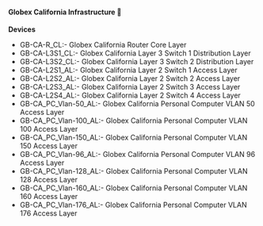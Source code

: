 #### Globex California Infrastructure 📱

**Devices**

- GB-CA-R_CL:- Globex California Router Core Layer
- GB-CA-L3S1_CL:- Globex California Layer 3 Switch 1 Distribution Layer
- GB-CA-L3S2_CL:- Globex California Layer 3 Switch 2 Distribution Layer
- GB-CA-L2S1_AL:- Globex California Layer 2 Switch 1 Access Layer
- GB-CA-L2S2_AL:- Globex California Layer 2 Switch 2 Access Layer
- GB-CA-L2S3_AL:- Globex California Layer 2 Switch 3 Access Layer
- GB-CA-L2S4_AL:- Globex California Layer 2 Switch 4 Access Layer
- GB-CA_PC_Vlan-50_AL:- Globex California Personal Computer VLAN 50 Access Layer
- GB-CA_PC_Vlan-100_AL:- Globex California Personal Computer VLAN 100 Access Layer
- GB-CA_PC_Vlan-150_AL:- Globex California Personal Computer VLAN 150 Access Layer
- GB-CA_PC_Vlan-96_AL:- Globex California Personal Computer VLAN 96 Access Layer
- GB-CA_PC_Vlan-128_AL:- Globex California Personal Computer VLAN 128 Access Layer
- GB-CA_PC_Vlan-160_AL:- Globex California Personal Computer VLAN 160 Access Layer
- GB-CA_PC_Vlan-176_AL:- Globex California Personal Computer VLAN 176 Access Layer

